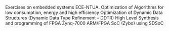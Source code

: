 Exercises on embedded systems ECE-NTUA.
Optimization of Algorithms for low consumption, energy and high efficiency 
Optimization of Dynamic Data Structures (Dynamic Data Type Refinement – ​​DDTR)
High Level Synthesis and programming of FPGA Zynq-7000 ARM/FPGA SoC (Zybo) using SDSoC
